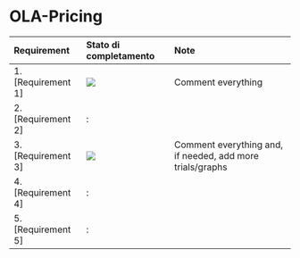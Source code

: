 # OLA-Pricing

| Requirement | Stato di completamento | Note |
| :--- | :--- | :--- |
| 1. [Requirement 1] | ![](https://geps.dev/progress/90) | Comment everything |
| 2. [Requirement 2] | : |  |
| 3. [Requirement 3] | ![](https://geps.dev/progress/90) | Comment everything and, if needed, add more trials/graphs |
| 4. [Requirement 4] | : | |
| 5. [Requirement 5] | : | |
